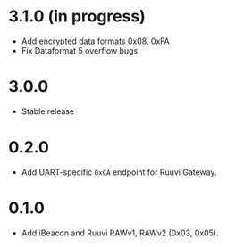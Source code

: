 # 3.1.0 (in progress)
 - Add encrypted data formats 0x08, 0xFA
 - Fix Dataformat 5 overflow bugs.

# 3.0.0
 - Stable release

# 0.2.0
 - Add UART-specific `0xCA` endpoint for Ruuvi Gateway.

# 0.1.0
 - Add iBeacon and Ruuvi RAWv1, RAWv2 (0x03, 0x05).